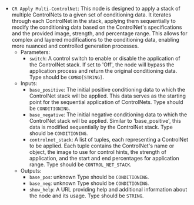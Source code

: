 - `CR Apply Multi-ControlNet`: This node is designed to apply a stack of multiple ControlNets to a given set of conditioning data. It iterates through each ControlNet in the stack, applying them sequentially to modify the conditioning data based on the ControlNet's specifications and the provided image, strength, and percentage range. This allows for complex and layered modifications to the conditioning data, enabling more nuanced and controlled generation processes.
    - Parameters:
        - `switch`: A control switch to enable or disable the application of the ControlNet stack. If set to 'Off', the node will bypass the application process and return the original conditioning data. Type should be `COMBO[STRING]`.
    - Inputs:
        - `base_positive`: The initial positive conditioning data to which the ControlNet stack will be applied. This data serves as the starting point for the sequential application of ControlNets. Type should be `CONDITIONING`.
        - `base_negative`: The initial negative conditioning data to which the ControlNet stack will be applied. Similar to 'base_positive', this data is modified sequentially by the ControlNet stack. Type should be `CONDITIONING`.
        - `controlnet_stack`: A list of tuples, each representing a ControlNet to be applied. Each tuple contains the ControlNet's name or object, the image to use for control hints, the strength of application, and the start and end percentages for application range. Type should be `CONTROL_NET_STACK`.
    - Outputs:
        - `base_pos`: unknown Type should be `CONDITIONING`.
        - `base_neg`: unknown Type should be `CONDITIONING`.
        - `show_help`: A URL providing help and additional information about the node and its usage. Type should be `STRING`.
